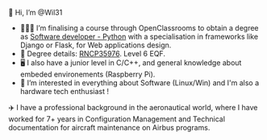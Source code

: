 👋 Hi, I’m @Wil31  
- 👨‍🎓🐍 I’m finalising a course through OpenClassrooms to obtain a degree as [Software developer - Python](https://openclassrooms.com/en/paths/518-developpeur-dapplication-python) with a specialisation in frameworks like Django or Flask, for Web applications design.  
- 📜 Degree details: [RNCP35976](https://www.francecompetences.fr/recherche/rncp/35976/). Level 6 EQF.  
- 🖥️ I also have a junior level in C/C++, and general knowledge about embeded environements (Raspberry Pi).  
- 👀 I’m interested in everything about Software (Linux/Win) and I'm also a hardware tech enthusiast !  

✈️ I have a professional background in the aeronautical world, where I have worked for 7+ years in Configuration Management and Technical documentation for aircraft maintenance on Airbus programs.


<!---
Wil31/Wil31 is a ✨ special ✨ repository because its `README.md` (this file) appears on your GitHub profile.
You can click the Preview link to take a look at your changes.
--->
